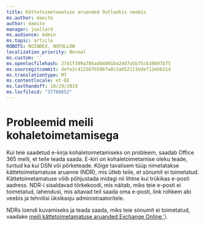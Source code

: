 ```yaml
---
title: Kättetoimetamatuse aruanded Outlookis veebis
ms.author: daeite
author: daeite
manager: joallard
ms.audience: Admin
ms.topic: article
ROBOTS: NOINDEX, NOFOLLOW
localization_priority: Normal
ms.custom: ''
ms.openlocfilehash: 2741f309a786ad04801ba2dd7a5b75cb30697b75
ms.sourcegitcommit: defe2c412567b596fa8c3ab52111bde712ebb314
ms.translationtype: MT
ms.contentlocale: et-EE
ms.lasthandoff: 10/29/2019
ms.locfileid: "37768652"
---
```

# <a name="issues-with-email-delivery"></a>Probleemid meili kohaletoimetamisega

Kui teie saadetud e-kirja kohaletoimetamiseks on probleem, saadab Office 365 meili, et teile teada saada. E-kiri on kohaletoimetamise oleku teade, tuntud ka kui DSN või põrketeade. Kõige tavalisem tüüp nimetatakse kättetoimetamatuse aruanne (NDR), mis ütleb teile, et sõnumit ei toimetatud. Kättetoimetamatuse võib põhjustada midagi nii lihtne kui trükikas e-posti aadress. NDR-i sisaldavad tõrkekoodi, mis näitab, miks teie e-posti ei toimetatud, lahendusi, mis aitavad teil saada oma e-posti, link rohkem abi veebis ja tehnilisi üksikasju administraatoritele.

NDRs loendi kuvamiseks ja teada saada, miks teie sõnumit ei toimetatud, vaadake [meili kättetoimetamatuse aruanded Exchange Online '](https://docs.microsoft.com/exchange/mail-flow-best-practices/non-delivery-reports-in-exchange-online/non-delivery-reports-in-exchange-online)i.